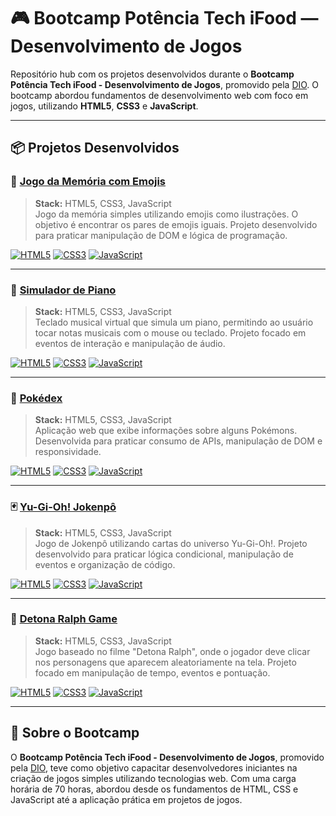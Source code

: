 # 🎮 Bootcamp Potência Tech iFood — Desenvolvimento de Jogos

Repositório hub com os projetos desenvolvidos durante o **Bootcamp Potência Tech iFood - Desenvolvimento de Jogos**, promovido pela [DIO](https://www.dio.me/bootcamp/potencia-tech-ifood-desenvolvimento-de-jogos). O bootcamp abordou fundamentos de desenvolvimento web com foco em jogos, utilizando **HTML5**, **CSS3** e **JavaScript**.

---

## 📦 Projetos Desenvolvidos

### 🧠 [Jogo da Memória com Emojis](https://github.com/Alan-oliveir/jogo_memoria_emojis)
> **Stack:** HTML5, CSS3, JavaScript  
Jogo da memória simples utilizando emojis como ilustrações. O objetivo é encontrar os pares de emojis iguais. Projeto desenvolvido para praticar manipulação de DOM e lógica de programação.

[![HTML5](https://img.shields.io/badge/HTML5-E34F26?style=for-the-badge&logo=html5&logoColor=white)](#)
[![CSS3](https://img.shields.io/badge/CSS3-1572B6?style=for-the-badge&logo=css3&logoColor=white)](#)
[![JavaScript](https://img.shields.io/badge/JavaScript-F7DF1E?style=for-the-badge&logo=javascript&logoColor=black)](#)

---

### 🎹 [Simulador de Piano](https://github.com/Alan-oliveir/simulador_piano)
> **Stack:** HTML5, CSS3, JavaScript  
Teclado musical virtual que simula um piano, permitindo ao usuário tocar notas musicais com o mouse ou teclado. Projeto focado em eventos de interação e manipulação de áudio.

[![HTML5](https://img.shields.io/badge/HTML5-E34F26?style=for-the-badge&logo=html5&logoColor=white)](#)
[![CSS3](https://img.shields.io/badge/CSS3-1572B6?style=for-the-badge&logo=css3&logoColor=white)](#)
[![JavaScript](https://img.shields.io/badge/JavaScript-F7DF1E?style=for-the-badge&logo=javascript&logoColor=black)](#)

---

### 📘 [Pokédex](https://github.com/Alan-oliveir/Pokedex)
> **Stack:** HTML5, CSS3, JavaScript  
Aplicação web que exibe informações sobre alguns Pokémons. Desenvolvida para praticar consumo de APIs, manipulação de DOM e responsividade.

[![HTML5](https://img.shields.io/badge/HTML5-E34F26?style=for-the-badge&logo=html5&logoColor=white)](#)
[![CSS3](https://img.shields.io/badge/CSS3-1572B6?style=for-the-badge&logo=css3&logoColor=white)](#)
[![JavaScript](https://img.shields.io/badge/JavaScript-F7DF1E?style=for-the-badge&logo=javascript&logoColor=black)](#)

---

### 🃏 [Yu-Gi-Oh! Jokenpô](https://github.com/Alan-oliveir/Yu-Gi-Oh_card_game)
> **Stack:** HTML5, CSS3, JavaScript  
Jogo de Jokenpô utilizando cartas do universo Yu-Gi-Oh!. Projeto desenvolvido para praticar lógica condicional, manipulação de eventos e organização de código.

[![HTML5](https://img.shields.io/badge/HTML5-E34F26?style=for-the-badge&logo=html5&logoColor=white)](#)
[![CSS3](https://img.shields.io/badge/CSS3-1572B6?style=for-the-badge&logo=css3&logoColor=white)](#)
[![JavaScript](https://img.shields.io/badge/JavaScript-F7DF1E?style=for-the-badge&logo=javascript&logoColor=black)](#)

---

### 🧱 [Detona Ralph Game](https://github.com/Alan-oliveir/detona_ralph)
> **Stack:** HTML5, CSS3, JavaScript  
Jogo baseado no filme "Detona Ralph", onde o jogador deve clicar nos personagens que aparecem aleatoriamente na tela. Projeto focado em manipulação de tempo, eventos e pontuação.

[![HTML5](https://img.shields.io/badge/HTML5-E34F26?style=for-the-badge&logo=html5&logoColor=white)](#)
[![CSS3](https://img.shields.io/badge/CSS3-1572B6?style=for-the-badge&logo=css3&logoColor=white)](#)
[![JavaScript](https://img.shields.io/badge/JavaScript-F7DF1E?style=for-the-badge&logo=javascript&logoColor=black)](#)

---

## 🧠 Sobre o Bootcamp

O **Bootcamp Potência Tech iFood - Desenvolvimento de Jogos**, promovido pela [DIO](https://www.dio.me/bootcamp/potencia-tech-ifood-desenvolvimento-de-jogos), teve como objetivo capacitar desenvolvedores iniciantes na criação de jogos simples utilizando tecnologias web. Com uma carga horária de 70 horas, abordou desde os fundamentos de HTML, CSS e JavaScript até a aplicação prática em projetos de jogos.

